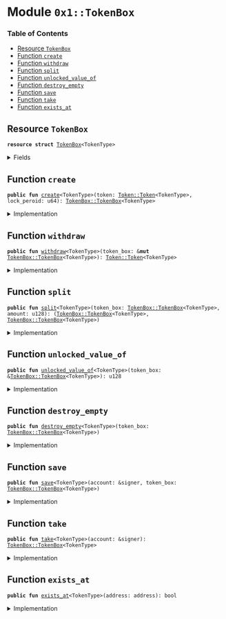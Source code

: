 
<a name="0x1_TokenBox"></a>

# Module `0x1::TokenBox`

### Table of Contents

-  [Resource `TokenBox`](#0x1_TokenBox_TokenBox)
-  [Function `create`](#0x1_TokenBox_create)
-  [Function `withdraw`](#0x1_TokenBox_withdraw)
-  [Function `split`](#0x1_TokenBox_split)
-  [Function `unlocked_value_of`](#0x1_TokenBox_unlocked_value_of)
-  [Function `destroy_empty`](#0x1_TokenBox_destroy_empty)
-  [Function `save`](#0x1_TokenBox_save)
-  [Function `take`](#0x1_TokenBox_take)
-  [Function `exists_at`](#0x1_TokenBox_exists_at)



<a name="0x1_TokenBox_TokenBox"></a>

## Resource `TokenBox`



<pre><code><b>resource</b> <b>struct</b> <a href="#0x1_TokenBox">TokenBox</a>&lt;TokenType&gt;
</code></pre>



<details>
<summary>Fields</summary>


<dl>
<dt>
<code>origin: u128</code>
</dt>
<dd>

</dd>
<dt>
<code>token: <a href="Token.md#0x1_Token_Token">Token::Token</a>&lt;TokenType&gt;</code>
</dt>
<dd>

</dd>
<dt>
<code>lock_time: u64</code>
</dt>
<dd>

</dd>
<dt>
<code>lock_peroid: u64</code>
</dt>
<dd>

</dd>
</dl>


</details>

<a name="0x1_TokenBox_create"></a>

## Function `create`



<pre><code><b>public</b> <b>fun</b> <a href="#0x1_TokenBox_create">create</a>&lt;TokenType&gt;(token: <a href="Token.md#0x1_Token_Token">Token::Token</a>&lt;TokenType&gt;, lock_peroid: u64): <a href="#0x1_TokenBox_TokenBox">TokenBox::TokenBox</a>&lt;TokenType&gt;
</code></pre>



<details>
<summary>Implementation</summary>


<pre><code><b>public</b> <b>fun</b> <a href="#0x1_TokenBox_create">create</a>&lt;TokenType&gt;(token: <a href="Token.md#0x1_Token">Token</a>&lt;TokenType&gt;, lock_peroid: u64): <a href="#0x1_TokenBox">TokenBox</a>&lt;TokenType&gt; {
    <b>let</b> lock_time = <a href="Timestamp.md#0x1_Timestamp_now_seconds">Timestamp::now_seconds</a>();
    <b>let</b> origin = <a href="Token.md#0x1_Token_share">Token::share</a>(&token);
    <a href="#0x1_TokenBox">TokenBox</a>&lt;TokenType&gt; {
        origin,
        token,
        lock_time,
        lock_peroid
    }
}
</code></pre>



</details>

<a name="0x1_TokenBox_withdraw"></a>

## Function `withdraw`



<pre><code><b>public</b> <b>fun</b> <a href="#0x1_TokenBox_withdraw">withdraw</a>&lt;TokenType&gt;(token_box: &<b>mut</b> <a href="#0x1_TokenBox_TokenBox">TokenBox::TokenBox</a>&lt;TokenType&gt;): <a href="Token.md#0x1_Token_Token">Token::Token</a>&lt;TokenType&gt;
</code></pre>



<details>
<summary>Implementation</summary>


<pre><code><b>public</b> <b>fun</b> <a href="#0x1_TokenBox_withdraw">withdraw</a>&lt;TokenType&gt;(token_box: &<b>mut</b> <a href="#0x1_TokenBox">TokenBox</a>&lt;TokenType&gt;): <a href="Token.md#0x1_Token">Token</a>&lt;TokenType&gt; {
    <b>let</b> value = <a href="#0x1_TokenBox_unlocked_value_of">unlocked_value_of</a>(token_box);
    <a href="Token.md#0x1_Token_withdraw_share">Token::withdraw_share</a>(&<b>mut</b> token_box.token, value)
}
</code></pre>



</details>

<a name="0x1_TokenBox_split"></a>

## Function `split`



<pre><code><b>public</b> <b>fun</b> <a href="#0x1_TokenBox_split">split</a>&lt;TokenType&gt;(token_box: <a href="#0x1_TokenBox_TokenBox">TokenBox::TokenBox</a>&lt;TokenType&gt;, amount: u128): (<a href="#0x1_TokenBox_TokenBox">TokenBox::TokenBox</a>&lt;TokenType&gt;, <a href="#0x1_TokenBox_TokenBox">TokenBox::TokenBox</a>&lt;TokenType&gt;)
</code></pre>



<details>
<summary>Implementation</summary>


<pre><code><b>public</b> <b>fun</b> <a href="#0x1_TokenBox_split">split</a>&lt;TokenType&gt;(token_box: <a href="#0x1_TokenBox">TokenBox</a>&lt;TokenType&gt;, amount: u128): (<a href="#0x1_TokenBox">TokenBox</a>&lt;TokenType&gt;, <a href="#0x1_TokenBox">TokenBox</a>&lt;TokenType&gt;) {
    <b>let</b> <a href="#0x1_TokenBox">TokenBox</a>&lt;TokenType&gt; { origin, token, lock_time, lock_peroid } = token_box;
    <b>let</b> (t1, t2) = <a href="Token.md#0x1_Token_split_share">Token::split_share</a>(token, amount);
    (<a href="#0x1_TokenBox">TokenBox</a>&lt;TokenType&gt; { origin, token: t1, lock_time, lock_peroid }, <a href="#0x1_TokenBox">TokenBox</a>&lt;TokenType&gt; { origin, token: t2, lock_time, lock_peroid })
}
</code></pre>



</details>

<a name="0x1_TokenBox_unlocked_value_of"></a>

## Function `unlocked_value_of`



<pre><code><b>public</b> <b>fun</b> <a href="#0x1_TokenBox_unlocked_value_of">unlocked_value_of</a>&lt;TokenType&gt;(token_box: &<a href="#0x1_TokenBox_TokenBox">TokenBox::TokenBox</a>&lt;TokenType&gt;): u128
</code></pre>



<details>
<summary>Implementation</summary>


<pre><code><b>public</b> <b>fun</b> <a href="#0x1_TokenBox_unlocked_value_of">unlocked_value_of</a>&lt;TokenType&gt;(token_box: &<a href="#0x1_TokenBox">TokenBox</a>&lt;TokenType&gt;): u128 {
    <b>let</b> now = <a href="Timestamp.md#0x1_Timestamp_now_seconds">Timestamp::now_seconds</a>();
    <b>let</b> elapsed_time = now - token_box.lock_time;
    <b>if</b> (elapsed_time &gt;= token_box.lock_peroid) {
        <b>return</b> <a href="Token.md#0x1_Token_share">Token::share</a>(&token_box.token)
    }<b>else</b> {
        <b>let</b> taked = token_box.origin - <a href="Token.md#0x1_Token_share">Token::share</a>(&token_box.token);
        token_box.origin * (elapsed_time <b>as</b> u128) / (token_box.lock_peroid <b>as</b> u128) - taked
    }
}
</code></pre>



</details>

<a name="0x1_TokenBox_destroy_empty"></a>

## Function `destroy_empty`



<pre><code><b>public</b> <b>fun</b> <a href="#0x1_TokenBox_destroy_empty">destroy_empty</a>&lt;TokenType&gt;(token_box: <a href="#0x1_TokenBox_TokenBox">TokenBox::TokenBox</a>&lt;TokenType&gt;)
</code></pre>



<details>
<summary>Implementation</summary>


<pre><code><b>public</b> <b>fun</b> <a href="#0x1_TokenBox_destroy_empty">destroy_empty</a>&lt;TokenType&gt;(token_box: <a href="#0x1_TokenBox">TokenBox</a>&lt;TokenType&gt;) {
    <b>let</b> <a href="#0x1_TokenBox">TokenBox</a>&lt;TokenType&gt; { origin: _, token, lock_time: _, lock_peroid: _ } = token_box;
    <a href="Token.md#0x1_Token_destroy_zero">Token::destroy_zero</a>(token);
}
</code></pre>



</details>

<a name="0x1_TokenBox_save"></a>

## Function `save`



<pre><code><b>public</b> <b>fun</b> <a href="#0x1_TokenBox_save">save</a>&lt;TokenType&gt;(account: &signer, token_box: <a href="#0x1_TokenBox_TokenBox">TokenBox::TokenBox</a>&lt;TokenType&gt;)
</code></pre>



<details>
<summary>Implementation</summary>


<pre><code><b>public</b> <b>fun</b> <a href="#0x1_TokenBox_save">save</a>&lt;TokenType&gt;(account: &signer, token_box: <a href="#0x1_TokenBox">TokenBox</a>&lt;TokenType&gt;) {
    move_to(account, token_box);
}
</code></pre>



</details>

<a name="0x1_TokenBox_take"></a>

## Function `take`



<pre><code><b>public</b> <b>fun</b> <a href="#0x1_TokenBox_take">take</a>&lt;TokenType&gt;(account: &signer): <a href="#0x1_TokenBox_TokenBox">TokenBox::TokenBox</a>&lt;TokenType&gt;
</code></pre>



<details>
<summary>Implementation</summary>


<pre><code><b>public</b> <b>fun</b> <a href="#0x1_TokenBox_take">take</a>&lt;TokenType&gt;(account: &signer): <a href="#0x1_TokenBox">TokenBox</a>&lt;TokenType&gt; <b>acquires</b> <a href="#0x1_TokenBox">TokenBox</a> {
    move_from&lt;<a href="#0x1_TokenBox">TokenBox</a>&lt;TokenType&gt;&gt;(<a href="Signer.md#0x1_Signer_address_of">Signer::address_of</a>(account))
}
</code></pre>



</details>

<a name="0x1_TokenBox_exists_at"></a>

## Function `exists_at`



<pre><code><b>public</b> <b>fun</b> <a href="#0x1_TokenBox_exists_at">exists_at</a>&lt;TokenType&gt;(address: address): bool
</code></pre>



<details>
<summary>Implementation</summary>


<pre><code><b>public</b> <b>fun</b> <a href="#0x1_TokenBox_exists_at">exists_at</a>&lt;TokenType&gt;(address: address): bool {
    exists&lt;<a href="#0x1_TokenBox">TokenBox</a>&lt;TokenType&gt;&gt;(address)
}
</code></pre>



</details>
